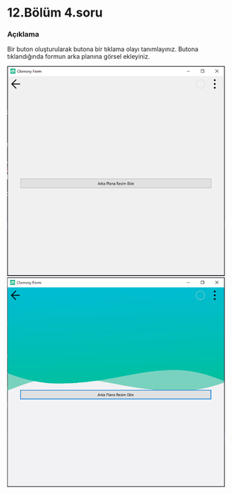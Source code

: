 # 12.Bölüm 4.soru

### Açıklama

Bir buton oluşturularak butona bir tıklama olayı tanımlayınız. Butona tıklandığında formun arka planına görsel ekleyiniz.

![Bolum 12-Soru 4- Çıktı 1](Bolum12_4_Cikti1.png)
![Bolum 12-Soru 4- Çıktı 2](Bolum12_4_Cikti2.png)